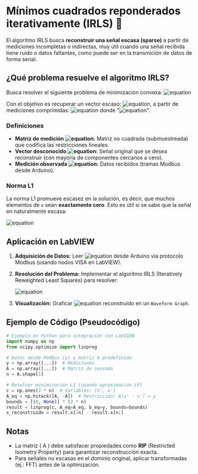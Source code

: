 # Mínimos cuadrados reponderados iterativamente (IRLS) :black_square_button:

El algoritmo IRLS busca **reconstruir una señal escasa (sparse)** a partir de mediciones incompletas o indirectas, muy útil cuando una señal recibida tiene ruido o datos faltantes, como puede ser en la transmición de datos de forma serial.

## ¿Qué problema resuelve el algoritmo IRLS?

Busca resolver el siguiente problema de minimización convexa: ![equation](https://latex.codecogs.com/svg.image?\min_{x}%20\|%20x%20\|_1%20\quad%20\text{sujeto%20a}%20\quad%20Ax%20=%20y)

Con el objetivo es recuperar un vector escaso: ![equation](https://latex.codecogs.com/svg.image?x%20\in%20\mathbb{R}^n), a partir de mediciones comprimidas: ![equation](https://latex.codecogs.com/svg.image?y%20\in%20\mathbb{R}^m) donde "![equation](https://latex.codecogs.com/svg.image?m%20<%20n)".  

### Definiciones

- **Matriz de medición ![equation](https://latex.codecogs.com/svg.image?A%20\in%20\mathbb{R}^{m%20\times%20n}):** Matriz no cuadrada (submuestreada) que codifica las restricciones lineales.
- **Vector desconocido ![equation](https://latex.codecogs.com/svg.image?x%20\in%20\mathbb{R}^n):** Señal original que se desea reconstruir (con mayoría de componentes cercanos a cero).
- **Medición observada ![equation](https://latex.codecogs.com/svg.image?y%20\in%20\mathbb{R}^m):** Datos recibidos (tramas Modbus desde Arduino).

### Norma L1

La norma L1 promueve escasez en la solución, es decir, que muchos elementos de `x` sean **exactamente cero**. Esto es útil si se sabe que la señal en naturalmente escasa:

![equation](https://latex.codecogs.com/svg.image?\|%20x%20\|_1%20=%20\sum_{i=1}^n%20|x_i|)

## Aplicación en LabVIEW

1. **Adquisición de Datos:** Leer ![equation](https://latex.codecogs.com/svg.image?y) desde Arduino vía protocolo Modbus (usando nodos VISA en LabVIEW).  
2. **Resolución del Problema:** Implementar el algoritmo IRLS (Iteratively Reweighted Least Squares) para resolver:

   ![equation](https://latex.codecogs.com/svg.image?x^*%20=%20\arg\min_{x}%20\|%20x%20\|_1%20\quad%20\text{s.t.}%20\quad%20Ax%20=%20y)

3. **Visualización:** Graficar ![equation](https://latex.codecogs.com/svg.image?x^*) reconstruido en un `Waveform Graph`.

## Ejemplo de Código (Pseudocódigo)

```python
# Ejemplo en Python para integración con LabVIEW
import numpy as np
from scipy.optimize import linprog

# Datos desde Modbus (y) y matriz A predefinida
y = np.array([...])  # Mediciones
A = np.array([...])  # Matriz de sensado
n = A.shape[1]

# Resolver minimización L1 (usando aproximación LP)
c = np.ones(2 * n)  # Variables: [x⁺, x⁻]
A_eq = np.hstack([A, -A])  # Restricción: A(x⁺ - x⁻) = y
bounds = [(0, None)] * (2 * n)
result = linprog(c, A_eq=A_eq, b_eq=y, bounds=bounds)
x_reconstruido = result.x[:n] - result.x[n:]
```

## Notas

- La matriz \( A \) debe satisfacer propiedades como **RIP** (Restricted Isometry Property) para garantizar reconstrucción exacta.  
- Para señales no escasas en el dominio original, aplicar transformadas (ej.: FFT) antes de la optimización.
